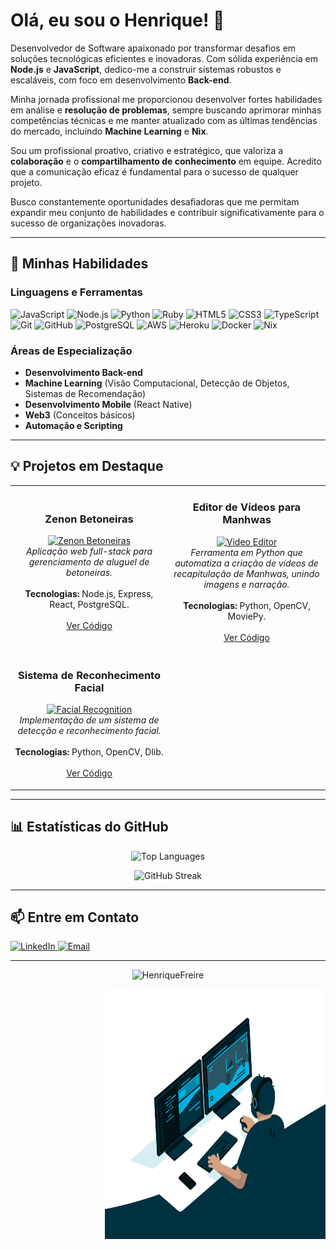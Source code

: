 # Olá, eu sou o Henrique! 👋

Desenvolvedor de Software apaixonado por transformar desafios em soluções tecnológicas eficientes e inovadoras. Com sólida experiência em **Node.js** e **JavaScript**, dedico-me a construir sistemas robustos e escaláveis, com foco em desenvolvimento **Back-end**.

Minha jornada profissional me proporcionou desenvolver fortes habilidades em análise e **resolução de problemas**, sempre buscando aprimorar minhas competências técnicas e me manter atualizado com as últimas tendências do mercado, incluindo **Machine Learning** e **Nix**.

Sou um profissional proativo, criativo e estratégico, que valoriza a **colaboração** e o **compartilhamento de conhecimento** em equipe. Acredito que a comunicação eficaz é fundamental para o sucesso de qualquer projeto.

Busco constantemente oportunidades desafiadoras que me permitam expandir meu conjunto de habilidades e contribuir significativamente para o sucesso de organizações inovadoras.

---

## 🚀 Minhas Habilidades

### Linguagens e Ferramentas

<p align="left">
  <img src="https://img.shields.io/badge/JavaScript-F7DF1E?style=for-the-badge&logo=javascript&logoColor=black" alt="JavaScript" />
  <img src="https://img.shields.io/badge/Node.js-339933?style=for-the-badge&logo=nodedotjs&logoColor=white" alt="Node.js" />
  <img src="https://img.shields.io/badge/Python-3776AB?style=for-the-badge&logo=python&logoColor=white" alt="Python" />
  <img src="https://img.shields.io/badge/Ruby-CC342D?style=for-the-badge&logo=ruby&logoColor=white" alt="Ruby" />
  <img src="https://img.shields.io/badge/HTML5-E34F26?style=for-the-badge&logo=html5&logoColor=white" alt="HTML5" />
  <img src="https://img.shields.io/badge/CSS3-1572B6?style=for-the-badge&logo=css3&logoColor=white" alt="CSS3" />
  <img src="https://img.shields.io/badge/TypeScript-3178C6?style=for-the-badge&logo=typescript&logoColor=white" alt="TypeScript" />
  <img src="https://img.shields.io/badge/Git-F05032?style=for-the-badge&logo=git&logoColor=white" alt="Git" />
  <img src="https://img.shields.io/badge/GitHub-181717?style=for-the-badge&logo=github&logoColor=white" alt="GitHub" />
  <img src="https://img.shields.io/badge/PostgreSQL-316192?style=for-the-badge&logo=postgresql&logoColor=white" alt="PostgreSQL" />
  <img src="https://img.shields.io/badge/AWS-232F3E?style=for-the-badge&logo=amazon-aws&logoColor=white" alt="AWS" />
  <img src="https://img.shields.io/badge/Heroku-430098?style=for-the-badge&logo=heroku&logoColor=white" alt="Heroku" />
  <img src="https://img.shields.io/badge/Docker-2496ED?style=for-the-badge&logo=docker&logoColor=white" alt="Docker" />
  <img src="https://img.shields.io/badge/Nix-5277C3?style=for-the-badge&logo=nixos&logoColor=white" alt="Nix" />
</p>

### Áreas de Especialização

*   **Desenvolvimento Back-end**
*   **Machine Learning** (Visão Computacional, Detecção de Objetos, Sistemas de Recomendação)
*   **Desenvolvimento Mobile** (React Native)
*   **Web3** (Conceitos básicos)
*   **Automação e Scripting**

---

## 💡 Projetos em Destaque

<table>
  <tr>
    <td width="50%">
      <h3 align="center">Zenon Betoneiras</h3>
      <p align="center">
        <a href="https://github.com/HenriqueFreire/zenon-betoneiras" target="_blank">
          <img src="https://raw.githubusercontent.com/HenriqueFreire/zenon-betoneiras/main/frontend/src/images/banner.png" alt="Zenon Betoneiras" width="100%">
        </a>
        <br>
        <em>Aplicação web full-stack para gerenciamento de aluguel de betoneiras.</em>
        <br><br>
        <strong>Tecnologias:</strong> Node.js, Express, React, PostgreSQL.
        <br><br>
        <a href="https://github.com/HenriqueFreire/zenon-betoneiras" target="_blank">Ver Código</a>
        <!-- <a href="#" target="_blank">Live Demo</a> -->
      </p>
    </td>
    <td width="50%">
      <h3 align="center">Editor de Vídeos para Manhwas</h3>
      <p align="center">
        <a href="https://github.com/HenriqueFreire/Manhwa/tree/main/src" target="_blank">
          <img src="https://img.youtube.com/vi/YHW-4fqBHcw/0.jpg" alt="Video Editor" width="100%">
        </a>
        <br>
        <em>Ferramenta em Python que automatiza a criação de vídeos de recapitulação de Manhwas, unindo imagens e narração.</em>
        <br><br>
        <strong>Tecnologias:</strong> Python, OpenCV, MoviePy.
        <br><br>
        <a href="https://github.com/HenriqueFreire/Manhwa/tree/main/src" target="_blank">Ver Código</a>
      </p>
    </td>
  </tr>
  <tr>
    <td width="50%">
      <h3 align="center">Sistema de Reconhecimento Facial</h3>
      <p align="center">
        <a href="https://github.com/HenriqueFreire/DIO/tree/main/Bootcamps/Criando%20um%20Sistema%20de%20Reconhecimento%20Facial%20do%20Zero" target="_blank">
          <img src="recognized_7.jpeg" alt="Facial Recognition" width="100%">
        </a>
        <br>
        <em>Implementação de um sistema de detecção e reconhecimento facial.</em>
        <br><br>
        <strong>Tecnologias:</strong> Python, OpenCV, Dlib.
        <br><br>
        <a href="https://github.com/HenriqueFreire/DIO/tree/main/Bootcamps/Criando%20um%20Sistema%20de%20Reconhecimento%20Facial%20do%20Zero" target="_blank">Ver Código</a>
      </p>
    </td>
  </tr>
</table>

---

## 📊 Estatísticas do GitHub

<p align="center">
  <img src="https://github-readme-stats.vercel.app/api/top-langs/?username=HenriqueFreire&layout=compact&theme=radical" alt="Top Languages" />
</p>
<p align="center">
  <img src="https://github-readme-streak-stats.herokuapp.com/?user=HenriqueFreire&theme=radical" alt="GitHub Streak" />
</p>

---

## 📫 Entre em Contato
<p align="left">
  <a href="https://www.linkedin.com/in/henrique-tech/" target="_blank">
    <img src="https://img.shields.io/badge/LinkedIn-0077B5?style=for-the-badge&logo=linkedin&logoColor=white" alt="LinkedIn">
  </a>
  <a href="mailto:henriquefreire@outlook.com.br" target="_blank">
    <img src="https://img.shields.io/badge/Email-0078D4?style=for-the-badge&logo=microsoft-outlook&logoColor=white" alt="Email">
  </a>
</p>

---

<p align="center"> <img src="https://komarev.com/ghpvc/?username=HenriqueFreire" alt="HenriqueFreire" /> </p>

<!-- GIF de codificação -->
<p align="center">
<img align="right" alt="GIF" src="https://github.com/HenriqueFreire/HenriqueFreire/blob/master/code.gif?raw=true" width="70%" height="400px" />
</p>
